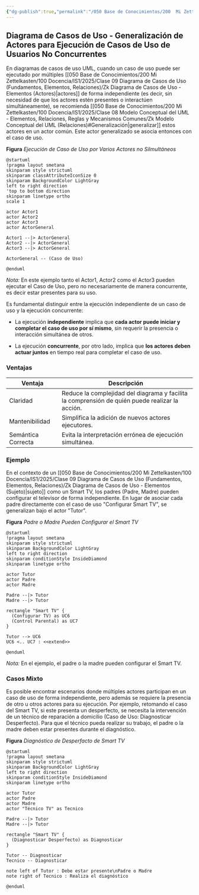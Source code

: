 ```yaml
---
{"dg-publish":true,"permalink":"/050 Base de Conocimientos/200  Mi Zettelkasten/100 Docencia/IS1/2025/Clase 09 Diagrama de Casos de Uso (Fundamentos, Elementos, Relaciones)/Zk Diagrama de Casos de Uso - Generalización de Actores para Ejecución de Casos de Uso de Usuarios No Concurrentes/","tags":["digitalGarden","diagramaCasosDeUso","casosDeUso"]}
---
```


## Diagrama de Casos de Uso - Generalización de Actores para Ejecución de Casos de Uso de Usuarios No Concurrentes

En diagramas de casos de uso UML, cuando un caso de uso puede ser ejecutado por múltiples [[050 Base de Conocimientos/200  Mi Zettelkasten/100 Docencia/IS1/2025/Clase 09 Diagrama de Casos de Uso (Fundamentos, Elementos, Relaciones)/Zk Diagrama de Casos de Uso - Elementos (Actores)\|actores]] de forma independiente (es decir, sin necesidad de que los actores estén presentes o interactúen simultáneamente), se recomienda [[050 Base de Conocimientos/200  Mi Zettelkasten/100 Docencia/IS1/2025/Clase 08 Modelo Conceptual del UML - Elementos, Relaciones, Reglas y Mecanismos Comunes/Zk Modelo Conceptual del UML (Relaciones)#Generalización\|generalizar]] estos actores en un actor común. Este actor generalizado se asocia entonces con el caso de uso.

**Figura**
_Ejecución de Caso de Uso por Varios Actores no Silmultáneos_
```plantuml
@startuml
!pragma layout smetana
skinparam style strictuml
skinparam classAttributeIconSize 0
skinparam BackgroundColor LightGray
left to right direction
'top to bottom direction
skinparam linetype ortho
scale 1

actor Actor1
actor Actor2
actor Actor3
actor ActorGeneral

Actor1 --|> ActorGeneral
Actor2 --|> ActorGeneral
Actor3 --|> ActorGeneral

ActorGeneral -- (Caso de Uso)

@enduml
```
_Nota:_ En este ejemplo tanto el Actor1, Actor2 como el Actor3 pueden ejecutar el Caso de Uso, pero no necesariamente de manera concurrente, es decir estar presentes para su uso.

Es fundamental distinguir entre la ejecución independiente de un caso de uso y la ejecución concurrente:
- La ejecución **independiente** implica que **cada actor puede iniciar y completar el caso de uso por sí mismo**, sin requerir la presencia o interacción simultánea de otros.

- La ejecución **concurrente**, por otro lado, implica que **los actores deben actuar juntos** en tiempo real para completar el caso de uso.

### Ventajas

| Ventaja            | Descripción                                                                                     |
| ------------------ | ----------------------------------------------------------------------------------------------- |
| Claridad           | Reduce la complejidad del diagrama y facilita la comprensión de quién puede realizar la acción. |
| Mantenibilidad     | Simplifica la adición de nuevos actores ejecutores.                                             |
| Semántica Correcta | Evita la interpretación errónea de ejecución simultánea.                                        |

### Ejemplo

En el contexto de un [[050 Base de Conocimientos/200  Mi Zettelkasten/100 Docencia/IS1/2025/Clase 09 Diagrama de Casos de Uso (Fundamentos, Elementos, Relaciones)/Zk Diagrama de Casos de Uso - Elementos (Sujeto)\|sujeto]] como un Smart TV, los padres (Padre, Madre) pueden configurar el televisor de forma independiente. En lugar de asociar cada padre directamente con el caso de uso "Configurar Smart TV", se generalizan bajo el actor "Tutor".

**Figura**
_Padre o Madre Pueden Configurar el Smart TV_
```plantuml
@startuml
!pragma layout smetana
skinparam style strictuml
skinparam BackgroundColor LightGray
left to right direction
skinparam conditionStyle InsideDiamond
skinparam linetype ortho

actor Tutor
actor Padre
actor Madre

Padre --|> Tutor
Madre --|> Tutor

rectangle "Smart TV" {
  (Configurar TV) as UC6
  (Control Parental) as UC7
}

Tutor --> UC6
UC6 <.. UC7 : <<extend>>

@enduml
```
_Nota:_ En el ejemplo, el padre o la madre pueden configurar el Smart TV.

### Casos Mixto

Es posible encontrar escenarios donde múltiples actores participan en un caso de uso de forma independiente, pero además se requiere la presencia de otro u otros actores para su ejecución. Por ejemplo, retomando el caso del Smart TV, si este presenta un desperfecto, se necesita la intervención de un técnico de reparación a domicilio (Caso de Uso: Diagnosticar Desperfecto). Para que el técnico pueda realizar su trabajo, el padre o la madre deben estar presentes durante el diagnóstico.

**Figura**
_Diagnóstico de Desperfacto de Smart TV_
```plantuml
@startuml
!pragma layout smetana
skinparam style strictuml
skinparam BackgroundColor LightGray
left to right direction
skinparam conditionStyle InsideDiamond
skinparam linetype ortho

actor Tutor
actor Padre
actor Madre
actor "Técnico TV" as Tecnico

Padre --|> Tutor
Madre --|> Tutor

rectangle "Smart TV" {
  (Diagnosticar Desperfecto) as Diagnosticar
}

Tutor -- Diagnosticar
Tecnico -- Diagnosticar

note left of Tutor : Debe estar presente\nPadre o Madre
note right of Tecnico : Realiza el diagnóstico

@enduml
```
